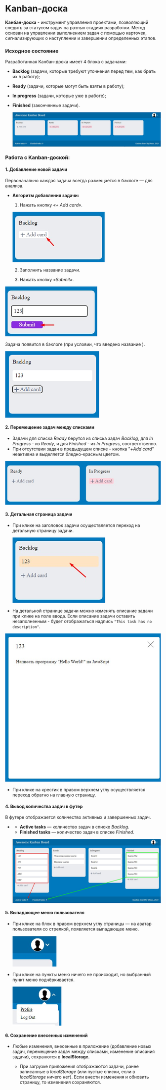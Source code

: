 # Kanban-доска

**Канбан-доска** - инструмент управления проектами, позволяющий следить за статусом задач на разных стадиях разработки. Метод основан на управлении выполнением задач с помощью карточек, сигнализирующих о наступлении и завершении определенных этапов.



### Исходное состояние

Разработанная Канбан-доска имеет 4 блока с задачами:

- **Backlog** (задачи, которые требуют уточнения перед тем, как брать их в работу);

- **Ready** (задачи, которые могут быть взяты в работу);

- **In progress** (задачи, которые уже в работе);

- **Finished** (законченные задачи).

  ![kanban1](./readme/kanban1.jpg)

  

### Работа с Kanban-доской:

#### 1. Добавление новой задачи

Первоначально каждая задача всегда размещается в бэклоге — для анализа. 

- **Алгоритм добавления задачи:** 

  1) Нажать кнопку *«+ Add card»*.
  
  ![kanban2](./readme/kanban2.jpg)
  
  2) Заполнить название задачи.
  
  3) Нажать кнопку *«Submit»*.

![kanban3](./readme/kanban3.jpg)

Задача появится в бэклоге (при условии, что введено название ).

![image-20231129223915793](./readme/kanban4.png)



#### 2. Перемещение задач между списками

- Задачи для списка *Ready* берутся из списка задач *Backlog*, для *In Progress* - из *Ready*, и для *Finished* - из *In Progress*, соответственно.
- При отсутствии задач в предыдущем списке - кнопка "*+Add card*" неактивна и выделяется бледно-красным цветом.

![kanban4](./readme/kanban5.jpg)

#### 3. Детальная страница задачи

- При клике на заголовок задачи осуществляется переход на детальную страницу задачи.

  ![kanban5](./readme/kanban6.jpg)

- На детальной странице задачи можно изменять описание задачи при клике на поле ввода. Если описание задачи оставить незаполненным - будет отображаться надпись `"This task has no description"`.

![kanban6](./readme/kanban7.jpg)

 - При клике на крестик в правом верхнем углу осуществляется переход обратно на главную страницу.

   

#### 4. Вывод количества задач в футер

В футере отображается количество активных и завершенных задач.

- - **Active tasks** — количество задач в списке *Backlog.*
  - **Finished tasks** — количество задач в списке *Finished.*
  
  ![kanban7](./readme/kanban8.jpg)
  
  

#### 5. Выпадающее меню пользователя

- При клике на блок в правом верхнем углу страницы — на аватар пользователя со стрелкой, появляется выпадающее меню.

  ![kanban8](./readme/kanban9.jpg)

- При клике на пункты меню ничего не происходит, но выбранный пункт меню подчёркивается.

  ![kanban9](./readme/kanban10.jpg)

#### 6. Сохранение внесенных изменений

- Любые изменения, внесенные в приложение (добавление новых задач, перемещение задач между списками, изменение описания задачи), сохранются в **localStorage.**

	- При загрузке приложения отображаются задачи, ранее записанные в *localStorage* (или пустые списки, если в *localStorage* ничего нет). Если внести изменения и обновить страницу, то изменения сохраняются.